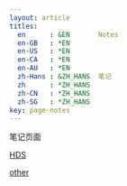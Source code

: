 ```yaml
---
layout: article
titles:
  en      : &EN       Notes
  en-GB   : *EN
  en-US   : *EN
  en-CA   : *EN
  en-AU   : *EN
  zh-Hans : &ZH_HANS  笔记
  zh      : *ZH_HANS
  zh-CN   : *ZH_HANS
  zh-SG   : *ZH_HANS
key: page-notes
---
```


笔记页面



[HDS](./HDS/)

[other](./other/)
